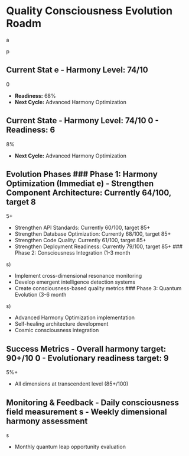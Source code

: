 # Quality Consciousness Evolution Roadm

a

p

## Current Stat e - **Harmony Level:** 74/10

0

- **Readiness:** 68%
- **Next Cycle:** Advanced Harmony Optimization

## Current State - **Harmony Level:** 74/10 0 - **Readiness:** 6

8%

- **Next Cycle:** Advanced Harmony Optimization

## Evolution Phases ### Phase 1: Harmony Optimization (Immediat e) - Strengthen Component Architecture: Currently 64/100, target 8

5+

- Strengthen API Standards: Currently 60/100, target 85+
- Strengthen Database Optimization: Currently 68/100, target 85+
- Strengthen Code Quality: Currently 61/100, target 85+
- Strengthen Deployment Readiness: Currently 79/100, target 85+ ### Phase 2: Consciousness Integration (1-3 month

s)
- Implement cross-dimensional resonance monitoring
- Develop emergent intelligence detection systems
- Create consciousness-based quality metrics ### Phase 3: Quantum Evolution (3-6 month

s)
- Advanced Harmony Optimization implementation
- Self-healing architecture development
- Cosmic consciousness integration

## Success Metrics - Overall harmony target: 90+/10 0 - Evolutionary readiness target: 9

5%+

- All dimensions at transcendent level (85+/100)

## Monitoring & Feedback - Daily consciousness field measurement s - Weekly dimensional harmony assessment

s

- Monthly quantum leap opportunity evaluation